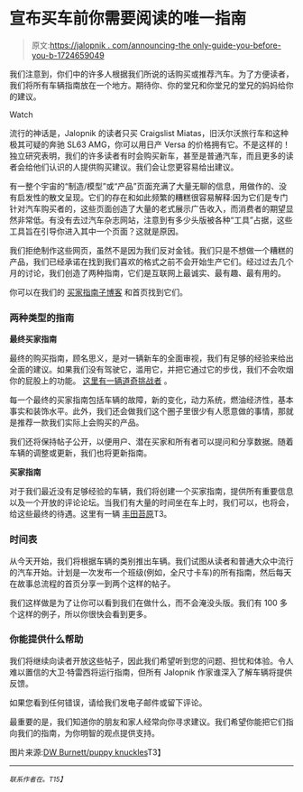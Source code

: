 # 宣布买车前你需要阅读的唯一指南

> 原文:[https://jalopnik . com/announcing-the only-guide-you-before-you-b-1724659049](https://jalopnik.com/announcing-the-only-guide-you-need-to-read-before-you-b-1724659049)

我们注意到，你们中的许多人根据我们所说的话购买或推荐汽车。为了方便读者，我们将所有车辆指南放在一个地方。期待你、你的堂兄和你堂兄的堂兄的妈妈给你的建议。

Watch

流行的神话是，Jalopnik 的读者只买 Craigslist Miatas，旧沃尔沃旅行车和这种极其可疑的奔驰 SL63 AMG，你可以用日产 Versa 的价格拥有它。不是这样的！独立研究表明，我们的许多读者有时会购买新车，甚至是普通汽车，而且更多的读者会给他们认识的人提供购买建议。我们会让您更容易给出建议。

有一整个宇宙的“制造/模型”或“产品”页面充满了大量无聊的信息，用做作的、没有启发性的散文呈现。它们的存在和如此频繁的糟糕很容易解释:因为它们是专门针对汽车购买者的，这些页面创造了大量的老式展示广告收入，而消费者的期望显然非常低。有没有去过汽车杂志网站，注意到有多少头版被各种“工具”占据，这些工具旨在引导你进入其中一个页面？这就是原因。

我们拒绝制作这些网页，虽然不是因为我们反对金钱。我们只是不想做一个糟糕的产品，我们已经承诺在找到我们喜欢的格式之前不会开始生产它们。经过过去几个月的讨论，我们创造了两种指南，它们是互联网上最诚实、最有趣、最有用的。

你可以在我们的 [买家指南子博客](http://buyersguide.jalopnik.com/) 和首页找到它们。

### 两种类型的指南

**最终买家指南**

最终的购买指南，顾名思义，是对一辆新车的全面审视，我们有足够的经验来给出全面的建议。如果我们没有驾驶它，滥用它，并把它通过它的步伐，我们不会吹烟你的屁股上的功能。 [这里有一辆道奇挑战者](http://buyersguide.jalopnik.com/dodge-challenger-the-ultimate-buyers-guide-1717908497) 。

每一个最终的买家指南包括车辆的故障，新的变化，动力系统，燃油经济性，基本事实和装饰水平。此外，我们还会做我们这个圈子里很少有人愿意做的事情，那就是推荐一款我们实际上会购买的产品。

我们还将保持帖子公开，以便用户、潜在买家和所有者可以提问和分享数据。随着车辆的调整或更新，我们也将更新指南。

**买家指南**

对于我们最近没有足够经验的车辆，我们将创建一个买家指南，提供所有重要信息以及一个开放的评论论坛。当我们有大量的时间坐在车上时，我们可以，也将会，给这些最终的待遇。这里有一辆 [丰田苔原](http://buyersguide.jalopnik.com/toyota-tundra-jalopniks-buyers-guide-1720468052)T3。

### 时间表

从今天开始，我们将根据车辆的类别推出车辆。我们试图从读者和普通大众中流行的汽车开始。计划是一次发布一个班级(例如，全尺寸卡车)的所有指南，然后每天在故事总流程的首页分享一到两个这样的帖子。

我们这样做是为了让你可以看到我们在做什么，而不会淹没头版。我们有 100 多个这样的例子，所以你很快会看到更多。

### 你能提供什么帮助

我们将继续向读者开放这些帖子，因此我们希望听到您的问题、担忧和体验。令人难以置信的大卫·特雷西将运行指南，但所有 Jalopnik 作家谁深入了解车辆将提供反馈。

如果您看到任何错误，请给我们发电子邮件或留下评论。

最重要的是，我们知道你的朋友和家人经常向你寻求建议。我们希望你能把它们指向我们的指南，为你明智的观点提供支持。

图片来源:[DW Burnett/puppy knuckles](https://instagram.com/puppyknuckles/)T3】

* * *

<small>*联系作者在*</small>[<small></small>](mailto:matt@jalopnik.com)*<small>*。*T15】</small>*
